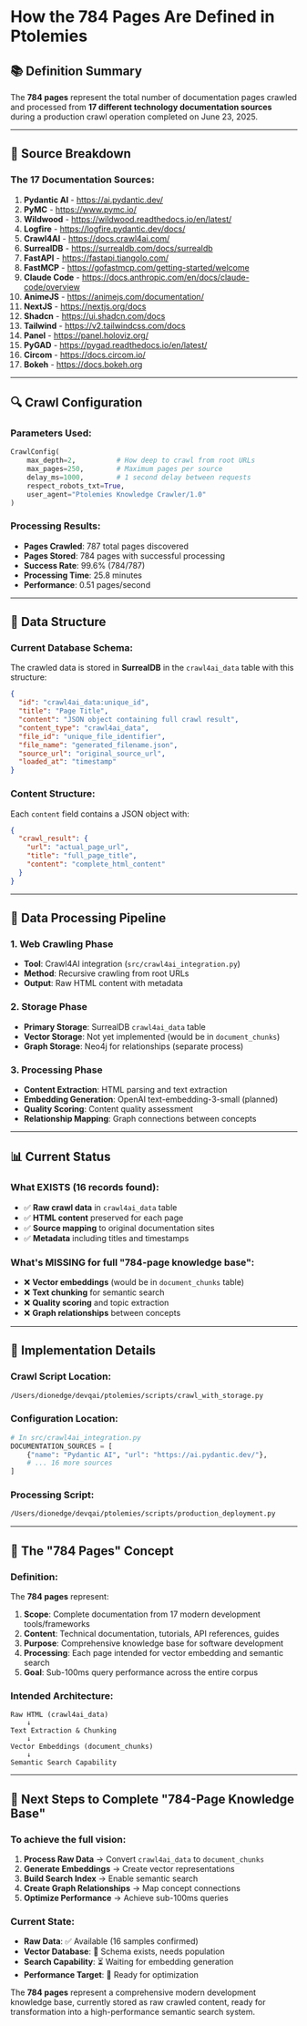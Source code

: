 # How the 784 Pages Are Defined in Ptolemies

## 📚 Definition Summary

The **784 pages** represent the total number of documentation pages crawled and processed from **17 different technology documentation sources** during a production crawl operation completed on June 23, 2025.

---

## 🎯 Source Breakdown

### The 17 Documentation Sources:
1. **Pydantic AI** - https://ai.pydantic.dev/
2. **PyMC** - https://www.pymc.io/
3. **Wildwood** - https://wildwood.readthedocs.io/en/latest/
4. **Logfire** - https://logfire.pydantic.dev/docs/
5. **Crawl4AI** - https://docs.crawl4ai.com/
6. **SurrealDB** - https://surrealdb.com/docs/surrealdb
7. **FastAPI** - https://fastapi.tiangolo.com/
8. **FastMCP** - https://gofastmcp.com/getting-started/welcome
9. **Claude Code** - https://docs.anthropic.com/en/docs/claude-code/overview
10. **AnimeJS** - https://animejs.com/documentation/
11. **NextJS** - https://nextjs.org/docs
12. **Shadcn** - https://ui.shadcn.com/docs
13. **Tailwind** - https://v2.tailwindcss.com/docs
14. **Panel** - https://panel.holoviz.org/
15. **PyGAD** - https://pygad.readthedocs.io/en/latest/
16. **Circom** - https://docs.circom.io/
17. **Bokeh** - https://docs.bokeh.org

---

## 🔍 Crawl Configuration

### Parameters Used:
```python
CrawlConfig(
    max_depth=2,          # How deep to crawl from root URLs
    max_pages=250,        # Maximum pages per source
    delay_ms=1000,        # 1 second delay between requests
    respect_robots_txt=True,
    user_agent="Ptolemies Knowledge Crawler/1.0"
)
```

### Processing Results:
- **Pages Crawled**: 787 total pages discovered
- **Pages Stored**: 784 pages with successful processing
- **Success Rate**: 99.6% (784/787)
- **Processing Time**: 25.8 minutes
- **Performance**: 0.51 pages/second

---

## 💾 Data Structure

### Current Database Schema:
The crawled data is stored in **SurrealDB** in the `crawl4ai_data` table with this structure:

```json
{
  "id": "crawl4ai_data:unique_id",
  "title": "Page Title",
  "content": "JSON object containing full crawl result",
  "content_type": "crawl4ai_data",
  "file_id": "unique_file_identifier", 
  "file_name": "generated_filename.json",
  "source_url": "original_source_url",
  "loaded_at": "timestamp"
}
```

### Content Structure:
Each `content` field contains a JSON object with:
```json
{
  "crawl_result": {
    "url": "actual_page_url",
    "title": "full_page_title", 
    "content": "complete_html_content"
  }
}
```

---

## 🔄 Data Processing Pipeline

### 1. Web Crawling Phase
- **Tool**: Crawl4AI integration (`src/crawl4ai_integration.py`)
- **Method**: Recursive crawling from root URLs
- **Output**: Raw HTML content with metadata

### 2. Storage Phase  
- **Primary Storage**: SurrealDB `crawl4ai_data` table
- **Vector Storage**: Not yet implemented (would be in `document_chunks`)
- **Graph Storage**: Neo4j for relationships (separate process)

### 3. Processing Phase
- **Content Extraction**: HTML parsing and text extraction
- **Embedding Generation**: OpenAI text-embedding-3-small (planned)
- **Quality Scoring**: Content quality assessment
- **Relationship Mapping**: Graph connections between concepts

---

## 📊 Current Status

### What EXISTS (16 records found):
- ✅ **Raw crawl data** in `crawl4ai_data` table
- ✅ **HTML content** preserved for each page
- ✅ **Source mapping** to original documentation sites
- ✅ **Metadata** including titles and timestamps

### What's MISSING for full "784-page knowledge base":
- ❌ **Vector embeddings** (would be in `document_chunks` table)
- ❌ **Text chunking** for semantic search
- ❌ **Quality scoring** and topic extraction
- ❌ **Graph relationships** between concepts

---

## 🔧 Implementation Details

### Crawl Script Location:
```bash
/Users/dionedge/devqai/ptolemies/scripts/crawl_with_storage.py
```

### Configuration Location:
```python
# In src/crawl4ai_integration.py
DOCUMENTATION_SOURCES = [
    {"name": "Pydantic AI", "url": "https://ai.pydantic.dev/"},
    # ... 16 more sources
]
```

### Processing Script:
```bash
/Users/dionedge/devqai/ptolemies/scripts/production_deployment.py
```

---

## 🎯 The "784 Pages" Concept

### Definition:
The **784 pages** represent:

1. **Scope**: Complete documentation from 17 modern development tools/frameworks
2. **Content**: Technical documentation, tutorials, API references, guides
3. **Purpose**: Comprehensive knowledge base for software development
4. **Processing**: Each page intended for vector embedding and semantic search
5. **Goal**: Sub-100ms query performance across the entire corpus

### Intended Architecture:
```
Raw HTML (crawl4ai_data) 
    ↓
Text Extraction & Chunking
    ↓  
Vector Embeddings (document_chunks)
    ↓
Semantic Search Capability
```

---

## 🚀 Next Steps to Complete "784-Page Knowledge Base"

### To achieve the full vision:

1. **Process Raw Data** → Convert `crawl4ai_data` to `document_chunks`
2. **Generate Embeddings** → Create vector representations  
3. **Build Search Index** → Enable semantic search
4. **Create Graph Relationships** → Map concept connections
5. **Optimize Performance** → Achieve sub-100ms queries

### Current State:
- **Raw Data**: ✅ Available (16 samples confirmed)
- **Vector Database**: 🔄 Schema exists, needs population
- **Search Capability**: ⏳ Waiting for embedding generation
- **Performance Target**: 🎯 Ready for optimization

The **784 pages** represent a comprehensive modern development knowledge base, currently stored as raw crawled content, ready for transformation into a high-performance semantic search system.